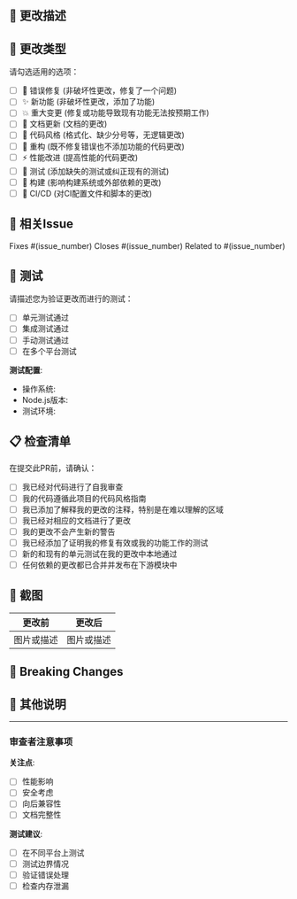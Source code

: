 ## 📝 更改描述

<!-- 简要描述此PR的更改内容 -->

## 🎯 更改类型

请勾选适用的选项：

- [ ] 🐛 错误修复 (非破坏性更改，修复了一个问题)
- [ ] ✨ 新功能 (非破坏性更改，添加了功能)
- [ ] 💥 重大变更 (修复或功能导致现有功能无法按预期工作)
- [ ] 📝 文档更新 (文档的更改)
- [ ] 🎨 代码风格 (格式化、缺少分号等，无逻辑更改)
- [ ] 🔧 重构 (既不修复错误也不添加功能的代码更改)
- [ ] ⚡ 性能改进 (提高性能的代码更改)
- [ ] 🧪 测试 (添加缺失的测试或纠正现有的测试)
- [ ] 🔨 构建 (影响构建系统或外部依赖的更改)
- [ ] 👷 CI/CD (对CI配置文件和脚本的更改)

## 🔗 相关Issue

<!-- 如果此PR解决了Issue，请在此处链接 -->

Fixes #(issue_number)
Closes #(issue_number)
Related to #(issue_number)

## 🧪 测试

请描述您为验证更改而进行的测试：

- [ ] 单元测试通过
- [ ] 集成测试通过
- [ ] 手动测试通过
- [ ] 在多个平台测试

**测试配置**:
- 操作系统:
- Node.js版本:
- 测试环境:

## 📋 检查清单

在提交此PR前，请确认：

- [ ] 我已经对代码进行了自我审查
- [ ] 我的代码遵循此项目的代码风格指南
- [ ] 我已添加了解释我的更改的注释，特别是在难以理解的区域
- [ ] 我已经对相应的文档进行了更改
- [ ] 我的更改不会产生新的警告
- [ ] 我已经添加了证明我的修复有效或我的功能工作的测试
- [ ] 新的和现有的单元测试在我的更改中本地通过
- [ ] 任何依赖的更改都已合并并发布在下游模块中

## 📸 截图

<!-- 如果适用，请添加截图来展示更改 -->

| 更改前 | 更改后 |
|--------|--------|
| 图片或描述 | 图片或描述 |

## 🔄 Breaking Changes

<!-- 如果此PR包含重大变更，请在此描述它们以及迁移路径 -->

## 📝 其他说明

<!-- 添加任何其他关于此PR的说明 -->

---

### 审查者注意事项

<!-- 为审查者提供的额外信息 -->

**关注点**:
- [ ] 性能影响
- [ ] 安全考虑
- [ ] 向后兼容性
- [ ] 文档完整性

**测试建议**:
- [ ] 在不同平台上测试
- [ ] 测试边界情况
- [ ] 验证错误处理
- [ ] 检查内存泄漏

